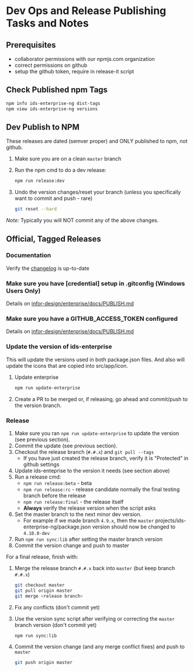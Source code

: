 # Dev Ops and Release Publishing Tasks and Notes

## Prerequisites

- collaborator permissions with our npmjs.com organization
- correct permissions on github
- setup the github token, require in release-it script

## Check Published npm Tags

```bash
npm info ids-enterprise-ng dist-tags
npm view ids-enterprise-ng versions
```

## Dev Publish to NPM

These releases are dated (semver proper) and ONLY published to npm, not github.

1. Make sure you are on a clean `master` branch
1. Run the npm cmd to do a dev release:

    ```sh
    npm run release:dev
    ```

1. Undo the version changes/reset your branch (unless you specifically want to commit and push - rare)

    ```sh
    git reset --hard
    ```

*Note:* Typically you will NOT commit any of the above changes.

## Official, Tagged Releases

### Documentation

Verify the [changelog](docs/changelog) is up-to-date

### Make sure you have [credential] setup in .gitconfig  (Windows Users Only)

Details on [infor-design/enterprise/docs/PUBLISH.md](https://github.com/infor-design/enterprise/blob/master/docs/PUBLISH.md#make-sure-you-have-credential-setup-in-gitconfig--windows-users-only)

### Make sure you have a GITHUB_ACCESS_TOKEN configured

Details on [infor-design/enterprise/docs/PUBLISH.md](https://github.com/infor-design/enterprise/blob/master/docs/PUBLISH.md#make-sure-you-have-a-github_access_token-configured)

### Update the version of ids-enterprise

This will update the versions used in both package.json files. And also will update the icons that
are copied into src/app/icon.

1. Update enterprise

    ```sh
    npm run update-enterprise
    ```

1. Create a PR to be merged or, if releasing, go ahead and commit/push to the version branch.

### Release

1. Make sure you ran `npm run update-enterprise` to update the version (see previous section).
1. Commit the update (see previous section).
1. Checkout the release branch (`#.#.x`) and `git pull --tags`
    - If you have just created the release branch, verify it is "Protected" in github settings
1. Update ids-enteprise to the version it needs (see section above)
1. Run a release cmd:
    - `npm run release:beta` - beta
    - `npm run release:rc` - release candidate normally the final testing branch before the release
    - `npm run release:final` - the release itself
    - **Always** verify the release version when the script asks
1. Set the master branch to the next minor dev version.
    - For example if we made branch `4.9.x`, then the `master` projects/ids-enterprise-ng/package.json version should now be changed to `4.10.0-dev`
1. Run `npm run sync:lib` after setting the master branch version
1. Commit the version change and push to master

For a final release, finish with:

1. Merge the release branch `#.#.x` back into `master` (but keep branch `#.#.x`)

    ```sh
    git checkout master
    git pull origin master
    git merge <release branch>
    ```

1. Fix any conflicts (don't commit yet)
1. Use the version sync script after verifying or correcting the `master` branch version (don't commit yet)

    ```sh
    npm run sync:lib
    ```

1. Commit the version change (and any merge conflict fixes) and push to `master`

    ```sh
    git push origin master
    ```

